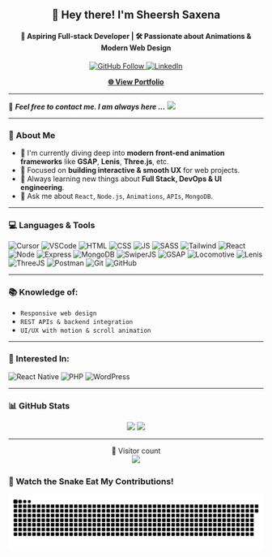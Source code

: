 <!-- Profile Header -->
<h2 align="center">👋 Hey there! I'm <strong>Sheersh Saxena</strong></h2>
<h4 align="center">🚀 Aspiring Full-stack Developer | 🛠️ Passionate about Animations & Modern Web Design</h4>

<p align="center">
  <a href="https://github.com/sheersh01">
    <img src="https://img.shields.io/github/followers/sheersh01?label=Follow%20Me&style=social" alt="GitHub Follow" />
  </a>
  <a href="https://www.linkedin.com/in/sheersh-saxena/">
    <img src="https://img.shields.io/badge/LinkedIn-sheersh%20saxena-blue?logo=Linkedin&logoColor=blue&labelColor=black" alt="LinkedIn" />
  </a>
</p>

<p align="center">
  <a href="#" target="_blank"><strong>🌐 View Portfolio</strong></a>
</p>

---

📝 ***Feel free to contact me. I am always here ...*** <img src="https://media.giphy.com/media/WUlplcMpOCEmTGBtBW/giphy.gif" width="30">

---

### 🧠 About Me
- 🔭 I'm currently diving deep into **modern front-end animation frameworks** like **GSAP**, **Lenis**, **Three.js**, etc.
- 🎯 Focused on **building interactive & smooth UX** for web projects.
- 🌱 Always learning new things about **Full Stack, DevOps & UI engineering**.
- 💬 Ask me about `React`, `Node.js`, `Animations`, `APIs`, `MongoDB`.

---

### 💻 Languages & Tools  
<p align="left" style="overflow-x: auto">
  
  <!-- IDEs & Editors -->
  <img src="https://img.shields.io/badge/Cursor-6e4aff?style=flat&logo=cursor&logoColor=ffffff" alt="Cursor"/>
  <img src="https://img.shields.io/badge/VSCode-007ACC?style=flat&logo=visual-studio-code&logoColor=ffffff" alt="VSCode"/>

  <!-- Core -->
  <img src="https://img.shields.io/badge/HTML5-E34F26?style=flat&logo=html5&logoColor=ffffff" alt="HTML"/>
  <img src="https://img.shields.io/badge/CSS3-1572B6?style=flat&logo=css3&logoColor=ffffff" alt="CSS"/>
  <img src="https://img.shields.io/badge/JavaScript-F7DF1E?style=flat&logo=javascript&logoColor=000" alt="JS"/>
  <img src="https://img.shields.io/badge/SASS-cc6699?style=flat&logo=sass&logoColor=ffffff" alt="SASS"/>
  <img src="https://img.shields.io/badge/TailwindCSS-38B2AC?style=flat&logo=tailwind-css&logoColor=ffffff" alt="Tailwind"/>

  <!-- Frameworks -->
  <img src="https://img.shields.io/badge/React-20232a?style=flat&logo=react&logoColor=61DAFB" alt="React"/>
  <img src="https://img.shields.io/badge/Node.js-339933?style=flat&logo=node.js&logoColor=ffffff" alt="Node"/>
  <img src="https://img.shields.io/badge/Express-000000?style=flat&logo=express&logoColor=ffffff" alt="Express"/>
  <img src="https://img.shields.io/badge/MongoDB-4EA94B?style=flat&logo=mongodb&logoColor=ffffff" alt="MongoDB"/>

  <!-- UI & Animation -->
  <img src="https://img.shields.io/badge/SwiperJS-6332F6?style=flat&logo=swiper&logoColor=ffffff" alt="SwiperJS"/>
  <img src="https://img.shields.io/badge/GSAP-88CE02?style=flat&logo=greensock&logoColor=ffffff" alt="GSAP"/>
  <img src="https://img.shields.io/badge/Locomotive-000000?style=flat&logo=scrollreveal&logoColor=ffffff" alt="Locomotive"/>
  <img src="https://img.shields.io/badge/Lenis-000000?style=flat&logo=studiofreight&logoColor=ffffff" alt="Lenis"/>
  <img src="https://img.shields.io/badge/Three.js-000000?style=flat&logo=three.js&logoColor=ffffff" alt="ThreeJS"/>

  <!-- Tools -->
  <img src="https://img.shields.io/badge/Postman-FF6C37?style=flat&logo=postman&logoColor=ffffff" alt="Postman"/>
  <img src="https://img.shields.io/badge/Git-F05032?style=flat&logo=git&logoColor=ffffff" alt="Git"/>
  <img src="https://img.shields.io/badge/GitHub-181717?style=flat&logo=github&logoColor=ffffff" alt="GitHub"/>
</p>

---

### 📚 Knowledge of:
- `Responsive web design`
- `REST APIs & backend integration`
- `UI/UX with motion & scroll animation`

---

### 🎯 Interested In:
![React Native](https://img.shields.io/badge/-React%20Native-000000?style=flat&logo=react&labelColor=000000)
![PHP](https://img.shields.io/badge/-PHP-000000?style=flat&logo=PHP&logoColor=5466b8&labelColor=ffffff)
![WordPress](https://img.shields.io/badge/-WordPress-000000?style=flat&logo=wordpress&labelColor=21759B)

---

### 📊 GitHub Stats  
<p align="center">
  <img width="48%" src="https://github-readme-stats.vercel.app/api?username=sheersh01&show_icons=true&theme=radical" />
  <img width="48%" src="https://github-readme-streak-stats.herokuapp.com/?user=sheersh01&theme=radical" />
</p>

---

<p align="center"> 
  🧭 Visitor count<br>
  <img src="https://profile-counter.glitch.me/Sheersh01/count.svg" />
</p>


### 🐍 Watch the Snake Eat My Contributions!

![Snake Animation](https://raw.githubusercontent.com/sheersh01/sheersh01/output/github-contribution-grid-snake.svg)


<!---
✨ README enhanced by ChatGPT ✨
--->
